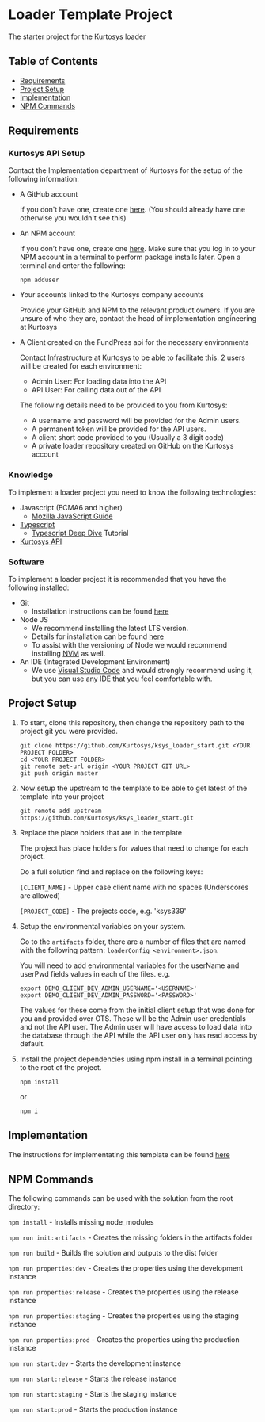 # Loader Template Project
The starter project for the Kurtosys loader


Table of Contents
-----------------

* [Requirements](#requirements)
* [Project Setup](#project-setup)
* [Implementation](#implementation)
* [NPM Commands](#npm-commands)


Requirements
------------

### Kurtosys API Setup
Contact the Implementation department of Kurtosys for the setup of the following information:

* A GitHub account

	If you don't have one, create one [here](https://github.com/). (You should already have one otherwise you wouldn't see this)

* An NPM account
	
	If you don’t have one, create one [here](https://www.npmjs.com/). Make sure that you log in to your NPM account in a terminal to perform package installs later. Open a terminal and enter the following:
	```
	npm adduser
	```
* Your accounts linked to the Kurtosys company accounts

	Provide your GitHub and NPM to the relevant product owners. If you are unsure of who they are, contact the head of implementation engineering at Kurtosys
* A Client created on the FundPress api for the necessary environments
	
	Contact Infrastructure at Kurtosys to be able to facilitate this.
	2 users will be created for each environment:

	* Admin User: For loading data into the API
	* API User: For calling data out of the API

	The following details need to be provided to you from Kurtosys:
	* A username and password will be provided for the Admin users. 
	* A permanent token will be provided for the API users.
	* A client short code provided to you (Usually a 3 digit code)
	* A private loader repository created on GitHub on the Kurtosys account

### Knowledge
To implement a loader project you need to know the following technologies:
* Javascript (ECMA6 and higher) 
	* [Mozilla JavaScript Guide](https://developer.mozilla.org/en-US/docs/Web/JavaScript/Guide)
* [Typescript](https://www.typescriptlang.org/) 
	* [Typescript Deep Dive](https://basarat.gitbooks.io/typescript/) Tutorial 	
* [Kurtosys API](https://www.kurtosys.com/api/)

### Software 
To implement a loader project it is recommended that you have the following installed:
* Git
	* Installation instructions can be found [here](https://git-scm.com/downloads)
* Node JS
	* We recommend installing the latest LTS version.
	* Details for installation can be found [here](https://nodejs.org/)
	* To assist with the versioning of Node we would recommend installing [NVM](https://github.com/creationix/nvm) as well.
* An IDE (Integrated Development Environment)
	* We use [Visual Studio Code](https://code.visualstudio.com/) and would strongly recommend using it, but you can use any IDE that you feel comfortable with.
	
Project Setup
-------------

1. To start, clone this repository, then change the repository path to the project git you were provided. 

	```
	git clone https://github.com/Kurtosys/ksys_loader_start.git <YOUR PROJECT FOLDER>
	cd <YOUR PROJECT FOLDER>
	git remote set-url origin <YOUR PROJECT GIT URL>
	git push origin master
	```

2. Now setup the upstream to the template to be able to get latest of the template into your project

	```
	git remote add upstream https://github.com/Kurtosys/ksys_loader_start.git
	``` 

3. Replace the place holders that are in the template

	The project has place holders for values that need to change for each project.

	Do a full solution find and replace on the following keys:

	`[CLIENT_NAME]` - Upper case client name with no spaces (Underscores are allowed)

	`[PROJECT_CODE]` - The projects code, e.g. 'ksys339'

4. Setup the environmental variables on your system. 

	Go to the `artifacts` folder, there are a number of files that are named with the following pattern: `loaderConfig_<environment>.json`. 

	You will need to add environmental variables for the userName and userPwd fields values in each of the files. e.g.
	```
	export DEMO_CLIENT_DEV_ADMIN_USERNAME='<USERNAME>'
	export DEMO_CLIENT_DEV_ADMIN_PASSWORD='<PASSWORD>'
	```
	The values for these come from the initial client setup that was done for you and provided over OTS. These will be the Admin user credentials and not the API user. The Admin user will have access to load data into the database through the API while the API user only has read access by default.

5. Install the project dependencies using npm install in a terminal pointing to the root of the project.
	```
	npm install
	```
	or 
	```
	npm i
	```

Implementation
--------------
The instructions for implementating this template can be found [here](./docs/IMPLEMENTATION.md)

NPM Commands
------------
The following commands can be used with the solution from the root directory:

`npm install` - Installs missing node_modules

`npm run init:artifacts` - Creates the missing folders in the artifacts folder

`npm run build` - Builds the solution and outputs to the dist folder

`npm run properties:dev` - Creates the properties using the development instance

`npm run properties:release` - Creates the properties using the release instance

`npm run properties:staging` - Creates the properties using the staging instance

`npm run properties:prod` - Creates the properties using the production instance

`npm run start:dev` - Starts the development instance

`npm run start:release` - Starts the release instance

`npm run start:staging` - Starts the staging instance

`npm run start:prod` - Starts the production instance


  
